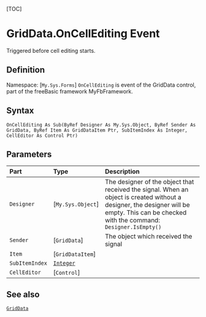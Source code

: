 [TOC]
# GridData.OnCellEditing Event
Triggered before cell editing starts.
## Definition
Namespace: [`My.Sys.Forms`]
`OnCellEditing` is event of the GridData control, part of the freeBasic framework MyFbFramework.
## Syntax
```freeBasic
OnCellEditing As Sub(ByRef Designer As My.Sys.Object, ByRef Sender As GridData, ByRef Item As GridDataItem Ptr, SubItemIndex As Integer, CellEditor As Control Ptr)
```

## Parameters

|Part|Type|Description|
| :------------ | :------------ | :------------ |
|`Designer`|[`My.Sys.Object`]|The designer of the object that received the signal. When an object is created without a designer, the designer will be empty. This can be checked with the command: `Designer.IsEmpty()`|
|`Sender`|[`GridData`]|The object which received the signal|
|`Item`|[`GridDataItem`]||
|`SubItemIndex`|[`Integer`]("https://www.freebasic.net/wiki/KeyPgInteger")||
|`CellEditor`|[`Control`]||

## See also
[`GridData`](GridData.md)
